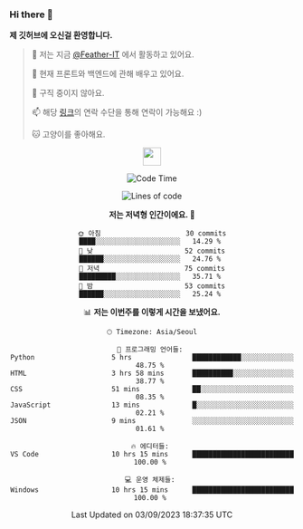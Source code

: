 ### Hi there 👋

**제 깃허브에 오신걸 환영합니다.**
 > 🔭 저는 지금 [@Feather-IT](https://www.github.com/Feather-IT) 에서 활동하고 있어요.
> 
 >  🌱 현재 프론트와 백엔드에 관해 배우고 있어요.
> 
 >  🚫 구직 중이지 않아요.
> 
 > 📫 해당 [링크](https://litt.ly/wh3nilvyou)의 연락 수단을 통해 연락이 가능해요 :)
>
 > 🐱 고양이를 좋아해요.

<div align="center"> 
 <a href="https://litt.ly/wh3nilvyou">
    <img src="https://github.githubassets.com/images/mona-loading-default.gif" width="32" />
 </a>

<!--START_SECTION:waka-->
![Code Time](http://img.shields.io/badge/Code%20Time-37%20hrs%2041%20mins-blue)

![Lines of code](https://img.shields.io/badge/%EC%A0%80%EB%8A%94%20%EC%97%AC%ED%83%9C%EA%B9%8C%EC%A7%80%20-307.5%20thousand%20%EC%A4%84%EC%9D%98%20%EC%BD%94%EB%93%9C%EB%A5%BC%20%EC%9E%91%EC%84%B1%ED%96%88%EC%96%B4%EC%9A%94.-blue)

**저는 저녁형 인간이에요. 🦉** 

```text
🌞 아침                     30 commits          ████░░░░░░░░░░░░░░░░░░░░░   14.29 % 
🌆 낮　                     52 commits          ██████░░░░░░░░░░░░░░░░░░░   24.76 % 
🌃 저녁                     75 commits          █████████░░░░░░░░░░░░░░░░   35.71 % 
🌙 밤　                     53 commits          ██████░░░░░░░░░░░░░░░░░░░   25.24 % 
```


📊 **저는 이번주를 이렇게 시간을 보냈어요.** 

```text
🕑︎ Timezone: Asia/Seoul

💬 프로그래밍 언어들: 
Python                   5 hrs               ████████████░░░░░░░░░░░░░   48.75 % 
HTML                     3 hrs 58 mins       ██████████░░░░░░░░░░░░░░░   38.77 % 
CSS                      51 mins             ██░░░░░░░░░░░░░░░░░░░░░░░   08.35 % 
JavaScript               13 mins             █░░░░░░░░░░░░░░░░░░░░░░░░   02.21 % 
JSON                     9 mins              ░░░░░░░░░░░░░░░░░░░░░░░░░   01.61 % 

🔥 에디터들: 
VS Code                  10 hrs 15 mins      █████████████████████████   100.00 % 

💻 운영 체제들: 
Windows                  10 hrs 15 mins      █████████████████████████   100.00 % 
```


 Last Updated on 03/09/2023 18:37:35 UTC
<!--END_SECTION:waka-->
</div>

